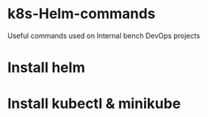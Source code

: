 # k8s-Helm-commands
Useful commands used on Internal bench DevOps projects

# Install helm
# Install kubectl & minikube
